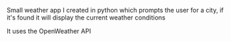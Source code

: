 Small weather app I created in python which prompts the user for a city, if it's found it will display the current weather conditions

It uses the OpenWeather API
